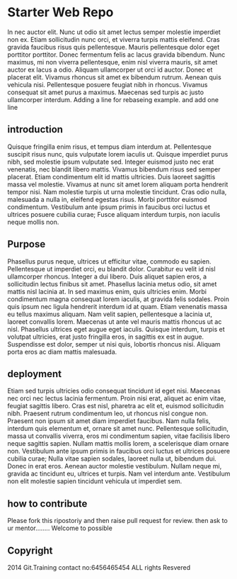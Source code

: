 # Starter Web Repo

In nec auctor elit. Nunc ut odio sit amet lectus semper molestie imperdiet non ex. Etiam sollicitudin nunc orci, et viverra turpis mattis eleifend. Cras gravida faucibus risus quis pellentesque. Mauris pellentesque dolor eget porttitor porttitor. Donec fermentum felis ac lacus gravida bibendum. Nunc maximus, mi non viverra pellentesque, enim nisl viverra mauris, sit amet auctor ex lacus a odio. Aliquam ullamcorper ut orci id auctor. Donec et placerat elit. Vivamus rhoncus sit amet ex bibendum rutrum. Aenean quis vehicula nisi. Pellentesque posuere feugiat nibh in rhoncus. Vivamus consequat sit amet purus a maximus. Maecenas sed turpis ac justo ullamcorper interdum.
Adding a line for rebaseing example. and add one line
## introduction

Quisque fringilla enim risus, et tempus diam interdum at. Pellentesque suscipit risus nunc, quis vulputate lorem iaculis ut. Quisque imperdiet purus nibh, sed molestie ipsum vulputate sed. Integer euismod justo nec erat venenatis, nec blandit libero mattis. Vivamus bibendum risus sed semper placerat. Etiam condimentum elit id mattis ultricies. Duis laoreet sagittis massa vel molestie. Vivamus at nunc sit amet lorem aliquam porta hendrerit tempor nisi. Nam molestie turpis ut urna molestie tincidunt. Cras odio nulla, malesuada a nulla in, eleifend egestas risus. Morbi porttitor euismod condimentum. Vestibulum ante ipsum primis in faucibus orci luctus et ultrices posuere cubilia curae; Fusce aliquam interdum turpis, non iaculis neque mollis non.
## Purpose

Phasellus purus neque, ultrices ut efficitur vitae, commodo eu sapien. Pellentesque ut imperdiet orci, eu blandit dolor. Curabitur eu velit id nisl ullamcorper rhoncus. Integer a dui libero. Duis aliquet sapien eros, a sollicitudin lectus finibus sit amet. Phasellus lacinia metus odio, sit amet mattis nisl lacinia at. In sed maximus enim, quis ultricies enim. Morbi condimentum magna consequat lorem iaculis, at gravida felis sodales. Proin quis ipsum nec ligula hendrerit interdum id at quam. Etiam venenatis massa eu tellus maximus aliquam. Nam velit sapien, pellentesque a lacinia ut, laoreet convallis lorem. Maecenas ut ante vel mauris mattis rhoncus ut ac nisl. Phasellus ultrices eget augue eget iaculis. Quisque interdum, turpis et volutpat ultricies, erat justo fringilla eros, in sagittis ex est in augue. Suspendisse est dolor, semper ut nisi quis, lobortis rhoncus nisi. Aliquam porta eros ac diam mattis malesuada.

## deployment 

Etiam sed turpis ultricies odio consequat tincidunt id eget nisi. Maecenas nec orci nec lectus lacinia fermentum. Proin nisi erat, aliquet ac enim vitae, feugiat sagittis libero. Cras est nisl, pharetra ac elit et, euismod sollicitudin nibh. Praesent rutrum condimentum leo, ut rhoncus nisl congue non. Praesent non ipsum sit amet diam imperdiet faucibus. Nam nulla felis, interdum quis elementum et, ornare sit amet nunc. Pellentesque sollicitudin, massa ut convallis viverra, eros mi condimentum sapien, vitae facilisis libero neque sagittis sapien. Nullam mattis mollis lorem, a scelerisque diam ornare non. Vestibulum ante ipsum primis in faucibus orci luctus et ultrices posuere cubilia curae; Nulla vitae sapien sodales, laoreet nulla ut, bibendum dui. Donec in erat eros. Aenean auctor molestie vestibulum. Nullam neque mi, gravida ac tincidunt eu, ultrices et turpis. Nam vel interdum ante. Vestibulum non elit molestie sapien tincidunt vehicula ut imperdiet sem.

## how to contribute 

Please fork this ripostoriy and then raise pull request for review.
then ask to ur mentor........
Welcome to possible
## Copyright

2014 Git.Training
contact no:6456465454
ALL rights Resvered